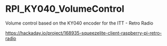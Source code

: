 # RPI_KY040_VolumeControl
Volume control based on the KY040 encoder for the ITT - Retro Radio

https://hackaday.io/project/168935-squeezelite-client-raspberry-pi-retro-radio
